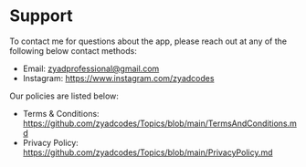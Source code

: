 # Support
To contact me for questions about the app, please reach out at any of the following below contact methods:
- Email: zyadprofessional@gmail.com
- Instagram: https://www.instagram.com/zyadcodes

Our policies are listed below:
- Terms & Conditions: https://github.com/zyadcodes/Topics/blob/main/TermsAndConditions.md
- Privacy Policy: https://github.com/zyadcodes/Topics/blob/main/PrivacyPolicy.md